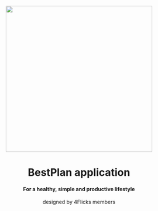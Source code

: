 <p align="center" > <img src="https://image.freepik.com/free-vector/people-eating-healthy-exercising-regularly_53876-64671.jpg" width="400"></p>
<h1 align="center"> BestPlan application</h1>

<h4 align="center"> For a healthy, simple and productive lifestyle</h4>
<p align="center">designed by 4Flicks members</p>


